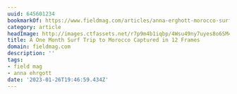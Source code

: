 ```yaml
---
uuid: 645601234
bookmarkOf: https://www.fieldmag.com/articles/anna-erghott-morocco-surf-35mm?mc_cid=83c0f45d91&mc_eid=561e2e9468
category: article
headImage: http://images.ctfassets.net/r7p9m4b1iqbp/4Wsu49ny7uyes8o6SM4k2i/3deeb7ddd38b5d137aca5f3f763ded77/Anna-Ehrgott-Morocco-Surf-15.jpg?w=1000
title: A One Month Surf Trip to Morocco Captured in 12 Frames
domain: fieldmag.com
description: ''
tags:
- field mag
- anna ehrgott
date: '2023-01-26T19:46:59.434Z'
---
```



